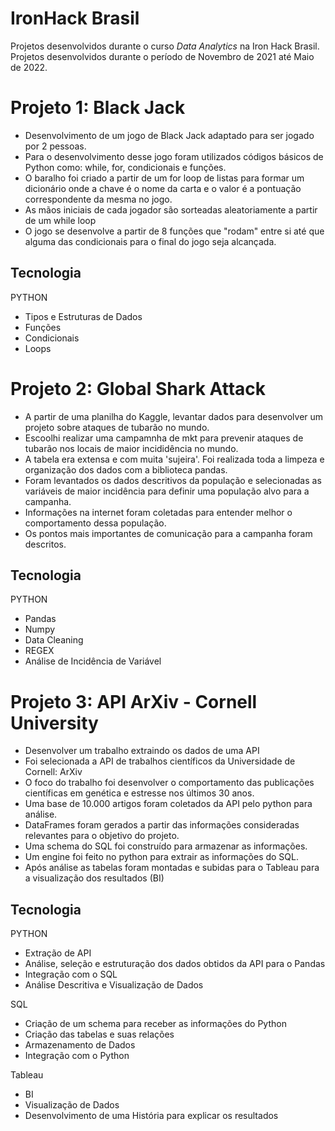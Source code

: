 # IronHack Brasil
Projetos desenvolvidos durante o curso _Data Analytics_ na Iron Hack Brasil.
Projetos desenvolvidos durante o período de Novembro de 2021 até Maio de 2022.

# Projeto 1: Black Jack
  - Desenvolvimento de um jogo de Black Jack adaptado para ser jogado por 2 pessoas.
  - Para o desenvolvimento desse jogo foram utilizados códigos básicos de Python como: while, for, condicionais e funções.
  - O baralho foi criado a partir de um for loop de listas para formar um dicionário onde a chave é o nome da carta e o valor é a pontuação correspondente da mesma no jogo.
  - As mãos iniciais de cada jogador são sorteadas aleatoriamente a partir de um while loop
  - O jogo se desenvolve a partir de 8 funções que "rodam" entre si até que alguma das condicionais para o final do jogo seja alcançada.

## Tecnologia
PYTHON
  - Tipos e Estruturas de Dados
  - Funções
  - Condicionais
  - Loops

# Projeto 2: Global Shark Attack

  - A partir de uma planilha do Kaggle, levantar dados para desenvolver um projeto sobre ataques de tubarão no mundo.
  - Escoolhi realizar uma campamnha de mkt para prevenir ataques de tubarão nos locais de maior incididência no mundo.
  - A tabela era extensa e com muita 'sujeira'. Foi realizada toda a limpeza e organização dos dados com a biblioteca pandas.
  - Foram levantados os dados descritivos da população e selecionadas as variáveis de maior incidência para definir uma população alvo para a campanha.
  - Informações na internet foram coletadas para entender melhor o comportamento dessa população.
  - Os pontos mais importantes de comunicação para a campanha foram descritos.

## Tecnologia
PYTHON
  - Pandas
  - Numpy
  - Data Cleaning
  - REGEX
  - Análise de Incidência de Variável

# Projeto 3: API ArXiv - Cornell University

  - Desenvolver um trabalho extraindo os dados de uma API
  - Foi selecionada a API de trabalhos científicos da Universidade de Cornell: ArXiv
  - O foco do trabalho foi desenvolver o comportamento das publicações científicas em genética e estresse nos últimos 30 anos.
  - Uma base de 10.000 artigos foram coletados da API pelo python para análise.
  - DataFrames foram gerados a partir das informações consideradas relevantes para o objetivo do projeto.
  - Uma schema do SQL foi construído para armazenar as informações.
  - Um engine foi feito no python para extrair as informações do SQL.
  - Após análise as tabelas foram montadas e subidas para o Tableau para a visualização dos resultados (BI)

## Tecnologia
PYTHON
  - Extração de API
  - Análise, seleção e estruturação dos dados obtidos da API para o Pandas
  - Integração com o SQL
  - Análise Descritiva e Visualização de Dados

SQL
  - Criação de um schema para receber as informações do Python
  - Criação das tabelas e suas relações
  - Armazenamento de Dados
  - Integração com o Python

Tableau
  - BI
  - Visualização de Dados
  - Desenvolvimento de uma História para explicar os resultados
